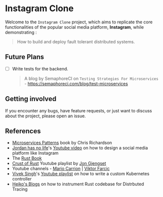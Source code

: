 # Instagram Clone

Welcome to the `Instagram Clone` project, which aims to replicate the core functionalities of the popular social media platform, **Instagram**, while demonstrating :

> How to build and deploy fault tolerant distributed systems.

## Future Plans

- [ ] Write tests for the backend.
  > A blog by SemaphoreCI on `Testing Strategies For Microservices` - https://semaphoreci.com/blog/test-microservices

## Getting involved

If you encounter any bugs, have feature requests, or just want to discuss about the project, please open an issue.

## References

- [Microservices Patterns](https://www.oreilly.com/library/view/microservices-patterns/9781617294549/) book by Chris Richardson
- [Jordan has no life](https://www.youtube.com/@jordanhasnolife5163)'s [Youtube video](https://www.youtube.com/watch?v=S2y9_XYOZsg&pp=ygUqam9yZGFuIGhhcyBubyBsaWZlIGluc3RhZ3JhbSBzeXN0ZW0gZGVzaWdu) on how to design a social media platform like Instagram
- The [Rust Book](https://doc.rust-lang.org/book/)
- [Crust of Rust](https://youtube.com/playlist?list=PLqbS7AVVErFiWDOAVrPt7aYmnuuOLYvOa&si=-Y5Byig03EhhX0pi) Youtube playlist by [Jon Gjengset](https://www.youtube.com/@jonhoo)
- Youtube channels - [Mario Carrion](https://www.youtube.com/@MarioCarrion/playlists) | [Viktor Farcic](https://www.youtube.com/@DevOpsToolkit)
- [Vivek Singh](https://www.youtube.com/@viveksinghggits)'s [Youtube playlist](https://www.youtube.com/playlist?list=PLh4KH3LtJvRTtFWz1WGlyDa7cKjj2Sns0) on how to write a custom Kubernetes controller
- [Heiko's Blogs](https://heikoseeberger.de/tags/opentelemetry/) on how to instrument Rust codebase for Distrbuted Tracing
